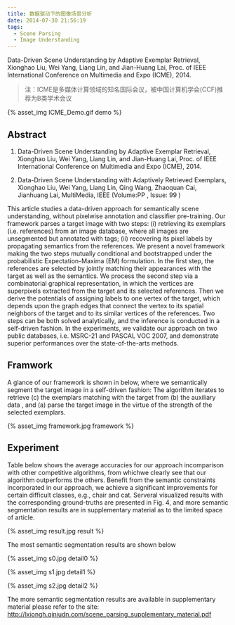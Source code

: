 ```yaml
---
title: 数据驱动下的图像场景分析
date: 2014-07-30 21:56:19
tags:
  - Scene Parsing
  - Image Understanding
---
```


Data-Driven Scene Understanding by Adaptive Exemplar Retrieval, Xionghao Liu, Wei Yang, Liang Lin, and Jian-Huang Lai, Proc. of IEEE International Conference on Multimedia and Expo (ICME), 2014.

> 注：ICME是多媒体计算领域的知名国际会议，被中国计算机学会(CCF)推荐为B类学术会议

<!--more-->

{% asset_img ICME_Demo.gif demo %}


## Abstract

> 
1. Data-Driven Scene Understanding by Adaptive Exemplar Retrieval, Xionghao Liu, Wei Yang, Liang Lin, and Jian-Huang Lai, Proc. of IEEE International Conference on Multimedia and Expo (ICME), 2014.

2. Data-Driven Scene Understanding with Adaptively Retrieved Exemplars, Xionghao Liu, Wei Yang, Liang Lin, Qing Wang, Zhaoquan Cai, Jianhuang Lai, MultiMedia, IEEE (Volume:PP , Issue: 99 )

This article studies a data-driven approach for semantically scene understanding, without pixelwise annotation and classifier pre-training. Our framework parses a target image with two steps: (i) retrieving its exemplars (i.e. references) from an image database, where all images are unsegmented but annotated with tags; (ii) recovering its pixel labels by propagating semantics from the references. We present a novel framework making the two steps mutually conditional and bootstrapped under the probabilistic Expectation-Maxima (EM) formulation. In the first step, the references are selected by jointly matching their appearances with the target as well as the semantics. We process the second step via a combinatorial graphical representation, in which the vertices are superpixels extracted from the target and its selected references. Then we derive the potentials of assigning labels to one vertex of the target, which depends upon the graph edges that connect the vertex to its spatial neighbors of the target and to its similar vertices of the references. Two steps can be both solved analytically, and the inference is conducted in a self-driven fashion. In the experiments, we validate our approach on two public databases, i.e. MSRC-21 and PASCAL VOC 2007, and demonstrate superior performances over the state-of-the-arts methods.


## Framwork

A glance of our framework is shown in below, where we semantically segment the target image in a self-driven fashion: The algorithm iterates to retrieve (c) the exemplars matching with the target from (b) the auxiliary data , and (a) parse the target image in the virtue of the strength of the selected exemplars.

{% asset_img framework.jpg framework %}

## Experiment

Table below shows the average accuracies for our approach incomparison with other competitive algorithms, from whichwe clearly see that our algorithm outperforms the others. Benefit from the semantic constraints incorporated in our approach, we achieve a significant improvements for certain difficult classes, e.g., chair and cat. Serveral visualized results with the corresponding ground-truths are presented in Fig. 4, and more semantic segmentation results are in supplementary material as to the limited space of article.

{% asset_img result.jpg result %}

The most semantic segmentation results are shown below

{% asset_img s0.jpg detail0 %}

{% asset_img s1.jpg detail1 %}

{% asset_img s2.jpg detail2 %}

The more semantic segmentation results are available in supplementary material please refer to the site: http://lxiongh.qiniudn.com/scene_parsing_supplementary_material.pdf
